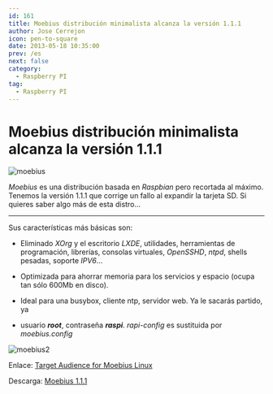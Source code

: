 ```yaml
---
id: 161
title: Moebius distribución minimalista alcanza la versión 1.1.1
author: Jose Cerrejon
icon: pen-to-square
date: 2013-05-18 10:35:00
prev: /es
next: false
category:
  - Raspberry PI
tag:
  - Raspberry PI
---
```


# Moebius distribución minimalista alcanza la versión 1.1.1

![moebius](/images/moebius.jpg)

*Moebius* es una distribución basada en *Raspbian* pero recortada al máximo. Tenemos la versión 1.1.1 que corrige un fallo al expandir la tarjeta SD. Si quieres saber algo más de esta distro...

- - -
Sus características más básicas son:

* Eliminado *XOrg* y el escritorio *LXDE*, utilidades, herramientas de programación, librerías, consolas virtuales, *OpenSSHD*, *ntpd*, shells pesadas, soporte *IPV6*...

* Optimizada para ahorrar memoria para los servicios y espacio (ocupa tan sólo 600Mb en disco).

* Ideal para una busybox, cliente ntp, servidor web. Ya le sacarás partido, ya

* usuario ***root***, contraseña ***raspi***. *rapi-config* es sustituida por *moebius.config*

![moebius2](/images/moebius2.jpg)

Enlace: [Target Audience for Moebius Linux](http://moebiuslinux.sourceforge.net/release/target-audience-for-moebius-linux/)

Descarga: [Moebius 1.1.1](http://sourceforge.net/projects/moebiuslinux/files/raspberry.stable/)
